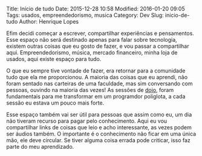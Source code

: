 Title: Início de tudo
Date: 2015-12-28 10:58
Modified: 2016-01-20 09:05
Tags: usados, empreendedorismo, musica
Category: Dev
Slug: inicio-de-tudo
Author: Henrique Lopes

Efim decidi começar a escrever, compartilhar experiências e pensamentos.
Esse espaço não será destinado apenas para falar sobre tecnologia, existem outras coisas que eu gosto de fazer, e
vou passar a compartilhar aqui. Empreendedorismo, música, mercado financeiro, minha loja de usados,
aqui existe espaço para tudo.


O que eu sempre tive vontade de fazer, era retornar para a comunidade tudo que ela me proporcionou.
A maioria das coisas que eu aprendi, não foram sentado nas carteiras de uma faculdade, mas sim conversando com pessoas, ouvindo na maioria das vezes! As sessões de [dojo](http://dojorio.org/), foram fundamentais para me transformar em um programdor poliglota, a cada sessão eu estava um pouco mais forte.


Esse espaço também vai ser útil para pessoas que assim como eu, um dia não tiveram recurso para pagar
pelo conhecimento. Aqui eu vou compartilhar links de coisas que leio e acho interessante,
as vezes podem ser áudios também. O importante é o conhecimento não ficar em uma única mão, ele deve
circular. Se tiver alguma coisa errada pode criticar, isso faz parte do meu aprendizado.

